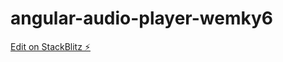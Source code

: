 # angular-audio-player-wemky6

[Edit on StackBlitz ⚡️](https://stackblitz.com/edit/angular-audio-player-wemky6)